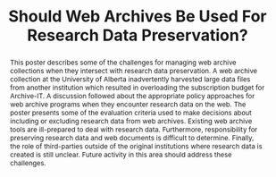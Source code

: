 ---
abstract: 'This poster describes some of the challenges for managing web archive collections
  when they intersect with research data preservation. A web archive collection at
  the University of Alberta inadvertently harvested large data files from another
  institution which resulted in overloading the subscription budget for Archive-IT.
  A discussion followed about the appropriate policy approaches for web archive programs
  when they encounter research data on the web. The poster presents some of the evaluation
  criteria used to make decisions about including or excluding research data from
  web archives. Existing web archive tools are ill-prepared to deal with research
  data. Furthermore, responsibility for preserving research data and web documents
  is difficult to determine. Finally, the role of third-parties outside of the original
  institutions where research data is created is still unclear.

  Future activity in this area should address these challenges.'
creators:
- Todd Suomela
date: null
document_url: https://services.phaidra.univie.ac.at/api/object/o:429603/download
grand_parent: iPRES
institutions: []
keywords:
- web archives
- research data
- preservation policies
landing_page_url: https://phaidra.univie.ac.at/o:429603
language: eng
layout: publication
license: CC BY 4.0 International
notes_url: null
parent: iPRES 2015
publication_type: poster
size: 109107
slides_url: null
source_name: iPRES
stream_url: null
title: Should Web Archives Be Used For Research Data Preservation?
year: 2015
---